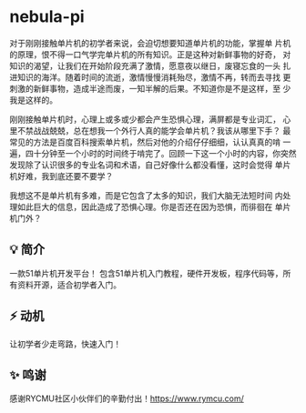 # nebula-pi

对于刚刚接触单片机的初学者来说，会迫切想要知道单片机的功能，掌握单 片机的原理，恨不得一口气学完单片机的所有知识。正是这种对新鲜事物的好奇， 对知识的渴望，让我们在开始阶段充满了激情，愿意夜以继日，废寝忘食的一头 扎进知识的海洋。随着时间的流逝，激情慢慢消耗殆尽，激情不再，转而去寻找 更刺激的新鲜事物，造成半途而废，一知半解的后果。不知道你是不是这样，至 少我是这样的。



 刚刚接触单片机时，心理上或多或少都会产生恐惧心理，满屏都是专业词汇， 心里不禁战战兢兢，总在想我一个外行人真的能学会单片机？我该从哪里下手？ 最常见的方法是百度百科搜索单片机，然后对他的介绍仔仔细细，认认真真的啃 一遍，四十分钟至一个小时的时间终于啃完了。回顾一下这一个小时的内容，你突然发现除了认识很多的专业名词和术语，自己好像什么都没看懂，这时会觉得 单片机好难，我到底还要不要学？



 我想这不是单片机有多难，而是它包含了太多的知识，我们大脑无法短时间 内处理如此巨大的信息，因此造成了恐惧心理。你是否还在因为恐惧，而徘徊在 单片机门外？

## 💡 简介

一款51单片机开发平台！ 包含51单片机入门教程，硬件开发板，程序代码等，所有资料开源，适合初学者入门。

## ⚡ 动机

让初学者少走弯路，快速入门！


## ✨ 鸣谢

感谢RYCMU社区小伙伴们的辛勤付出！https://www.rymcu.com/
